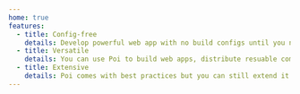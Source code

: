 ```yaml
---
home: true
features:
  - title: Config-free
    details: Develop powerful web app with no build configs until you need.
  - title: Versatile
    details: You can use Poi to build web apps, distribute resuable components, bundle Electron apps et al.
  - title: Extensive
    details: Poi comes with best practices but you can still extend it to any shape you like via config file or Node.js API.
---
```



